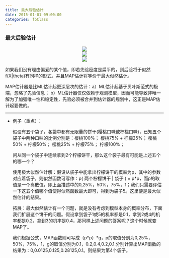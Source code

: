 ```yaml
---
title: 最大后验估计
date: 2015-01-01 09:00:00
categories: fbClass
---
```


### 最大后验估计

<center><img src="{{ site.baseurl }}/images/pdBase/class_map1.png"></center>

<center><img src="{{ site.baseurl }}/images/pdBase/class_map2.png"></center>

<center><img src="{{ site.baseurl }}/images/pdBase/class_map3.png"></center>

   如果我们没有理由偏爱的某个值，即若先验密度是扁平的，则后验将于似然f(X|theta)有同样的形式，并且MAP估计将等价于最大似然估计。
   
   MAP估计器是比ML估计起更深层次的估计：a）ML估计起基于贝叶斯范式的极端，忽略了先验信息； b）ML估计器仅仅依赖于观测模型，因而可能导致非唯一解为了加强唯一性和稳定性，先验必须被合并到估计器的规划中，这正是MAP估计起要做的。
   
---
   
* 例子（重点）：

   假设有五个袋子，各袋中都有无限量的饼干(樱桃口味或柠檬口味)，已知五个袋子中两种口味的比例分别是：樱桃100%；	樱桃75% + 柠檬25%；	樱桃50% + 柠檬50%；	樱桃25% + 柠檬75%；	柠檬100%；

   问从同一个袋子中连续拿到2个柠檬饼干，那么这个袋子最有可能是上述五个的哪一个？

   使用极大似然估计解：假设从袋子中能拿出柠檬饼干的概率为p，其中的参数对应着袋子，则似然函数可写作：p( 两个柠檬饼干 | 袋子 ) = p*p，而p的取值是一个离散值，即上面描述中的0,25%，50%，75%，1；我们只需要评估一下这五个值哪个值使得似然函数最大即可，得到为袋子5。这里便是最大似然估计的结果。

   拓展：最大似然估计有一个问题，就是没有考虑到模型本身的概率分布，下面我们扩展这个饼干的问题。假设拿到袋子1或5的机率都是0.1，拿到2或4的机率都是0.2，拿到3的机率是0.4，那同样上述问题的答案呢？这个时候就变MAP了。

   我们根据公式，MAP函数则可写成（p*p）*g，p的取值分别为0,25%，50%，75%，1，g的取值分别为0.1，0.2,0.4,0.2,0.1.分别计算出MAP函数的结果为：0,0.0125,0.125,0.28125,0.1。则结果为第4个袋子。
